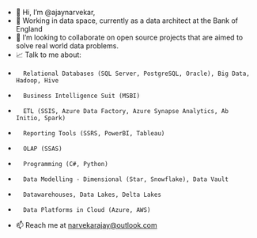- 👋 Hi, I’m @ajaynarvekar, 
- 💼 Working in data space, currently as a data architect at the Bank of England
- 💞️ I’m looking to collaborate on open source projects that are aimed to solve real world data problems.
- 📈 Talk to me about: 
-       Relational Databases (SQL Server, PostgreSQL, Oracle), Big Data, Hadoop, Hive
-       Business Intelligence Suit (MSBI)
-       ETL (SSIS, Azure Data Factory, Azure Synapse Analytics, Ab Initio, Spark)
-       Reporting Tools (SSRS, PowerBI, Tableau)
-       OLAP (SSAS)
-       Programming (C#, Python)
-       Data Modelling - Dimensional (Star, Snowflake), Data Vault
-       Datawarehouses, Data Lakes, Delta Lakes
-       Data Platforms in Cloud (Azure, AWS)
- 📫 Reach me at narvekarajay@outlook.com

<!---
ajaynarvekar/ajaynarvekar is a ✨ special ✨ repository because its `README.md` (this file) appears on your GitHub profile.
You can click the Preview link to take a look at your changes.
--->
